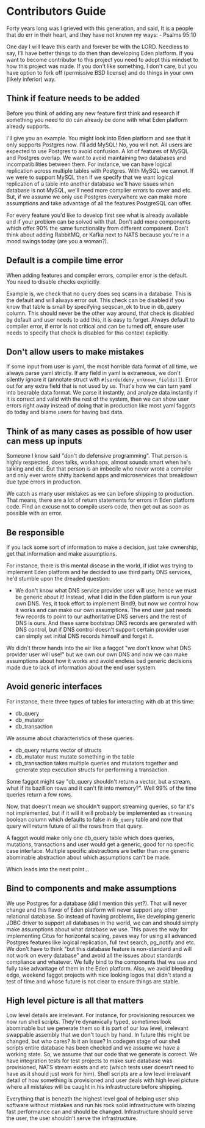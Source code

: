 # Contributors Guide

Forty years long was I grieved with this generation, and said, It is a people that do err in their heart, and they have not known my ways: - Psalms 95:10

One day I will leave this earth and forever be with the LORD. Needless to say, I'll have better things to do then than developing Eden platform. If you want to become contributor to this project you need to adopt this mindset to how this project was made. If you don't like something, I don't care, but you have option to fork off (permissive BSD license) and do things in your own (likely inferior) way.

## Think if feature needs to be added

Before you think of adding any new feature first think and research if something you need to do can already be done with what Eden platform already supports.

I'll give you an example. You might look into Eden platform and see that it only supports Postgres now. I'll add MySQL! No, you will not. All users are expected to use Postgres to avoid confusion. A lot of features of MySQL and Postgres overlap. We want to avoid maintaining two databases and incompatibilities between them. For instance, we can have logical replication across multiple tables with Postgres. With MySQL we cannot. If we were to support MySQL then if we specify that we want logical replication of a table into another database we'll have issues when database is not MySQL, we'll need more compiler errors to cover and etc. But, if we assume we only use Postgres everywhere we can make more assumptions and take advantage of all the features PostgreSQL can offer.

For every feature you'd like to develop first see what is already available and if your problem can be solved with that. Don't add more components which offer 90% the same functionality from different component. Don't think about adding RabbitMQ, or Kafka next to NATS because you're in a mood swings today (are you a woman?).

## Default is a compile time error

When adding features and compiler errors, compiler error is the default. You need to disable checks explicitly.

Example is, we check that no query does seq scans in a database. This is the default and will always error out. This check can be disabled if you know that table is small by specifying seqscan_ok to true in db_query column. This should never be the other way around, that check is disabled by default and user needs to add this, it is easy to forget. Always default to compiler error, if error is not critical and can be turned off, ensure user needs to specify that check is disabled for this context explicitly.

## Don't allow users to make mistakes

If some input from user is yaml, the most horrible data format of all time, we always parse yaml strictly. If any field in yaml is extraneous, we don't silently ignore it (annotate struct with `#[serde(deny_unknown_fields)]`). Error out for any extra field that is not used by us. That's how we can turn yaml into bearable data format. We parse it instantly, and analyze data instantly if it is correct and valid with the rest of the system, then we can show user errors right away instead of doing that in production like most yaml faggots do today and blame users for having bad data.

## Think of as many cases as possible of how user can mess up inputs

Someone I know said "don't do defensive programming". That person is highly respected, does talks, workshops, almost sounds smart when he's talking and etc. But that person is an imbecile who never wrote a compiler and only ever wrote shitty backend apps and microservices that breakdown due type errors in production.

We catch as many user mistakes as we can before shipping to production. That means, there are a lot of return statements for errors in Eden platform code. Find an excuse not to compile users code, then get out as soon as possible with an error.

## Be responsible

If you lack some sort of information to make a decision, just take ownership, get that information and make assumptions.

For instance, there is this mental disease in the world, if idiot was trying to implement Eden platform and he decided to use third party DNS services, he'd stumble upon the dreaded question:
- We don't know what DNS service provider user will use, hence we must be generic about it!
Instead, what I did in the Eden platform is run your own DNS. Yes, it took effort to implement Bind9, but now we control how it works and can make our own assumptions. The end user just needs few records to point to our authoritative DNS servers and the rest of DNS is ours. And these same bootstrap DNS records are generated with DNS control, but if DNS control doesn't support certain provider user can simply set initial DNS records himself and forget it.

We didn't throw hands into the air like a faggot "we don't know what DNS provider user will use!" but we own our own DNS and now we can make assumptions about how it works and avoid endless bad generic decisions made due to lack of information about the end user system.

## Avoid generic interfaces

For instance, there three types of tables for interacting with db at this time:
- db_query
- db_mutator
- db_transaction

We assume about characteristics of these queries.
- db_query returns vector of structs
- db_mutator must mutate something in the table
- db_transaction takes multiple queries and mutators together and generate step execution structs for performing a transaction.

Some faggot might say "db_query shouldn't return a vector, but a stream, what if its bazillion rows and it can't fit into memory?". Well 99% of the time queries return a few rows.

Now, that doesn't mean we shouldn't support streaming queries, so far it's not implemented, but if it will it will probably be implemented as `streaming` boolean column which defaults to false in `db_query` table and now that query will return future of all the rows from that query.

A faggot would make only one db_query table which does queries, mutations, transactions and user would get a generic, good for no specific case interface. Multiple specific abstractions are better than one generic abominable abstraction about which assumptions can't be made.

Which leads into the next point...

## Bind to components and make assumptions

We use Postgres for a database (did I mention this yet?). That will never change and this flavor of Eden platform will never support any other relational database. So instead of having problems, like developing generic JDBC driver to support all databases in the world, we can and should simply make assumptions about what database we use. This paves the way for implementing Citus for horizontal scaling, paves way for using all advanced Postgres features like logical replication, full text search, pg_notify and etc. We don't have to think "but this database feature is non-standard and will not work on every database" and avoid all the issues about standards compliance and whatever. We fully bind to the components that we use and fully take advantage of them in the Eden platform. Also, we avoid bleeding edge, weekend faggot projects with nice looking logos that didn't stand a test of time and whose future is not clear to ensure things are stable.

## High level picture is all that matters

Low level details are irrelevant. For instance, for provisioning resources we now run shell scripts. They're dynamically typed, sometimes look abominable but we generate them so it is part of our low level, irrelevant swappable assembly that we don't touch by hand. In future this might be changed, but who cares? Is it an issue? In codegen stage of our shell scripts entire database has been checked and we assume we have a working state. So, we assume that our code that we generate is correct. We have integration tests for test projects to make sure database was provisioned, NATS stream exists and etc (which tests user doesn't need to have as it should just work for him). Shell scripts are a low level irrelavant detail of how something is provisioned and user deals with high level picture where all mistakes will be caught in his infrastructure before shipping.

Everything that is beneath the highest level goal of helping user ship software without mistakes and run his rock solid infrastructure with blazing fast performance can and should be changed. Infrastructure should serve the user, the user shouldn't serve the infrastructure.
